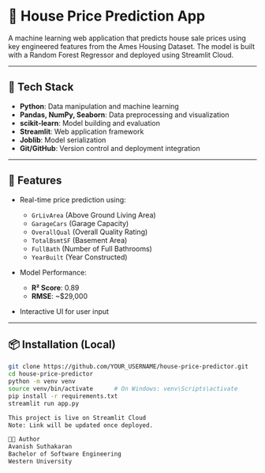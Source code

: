 # 🏡 House Price Prediction App

A machine learning web application that predicts house sale prices using key engineered features from the Ames Housing Dataset. The model is built with a Random Forest Regressor and deployed using Streamlit Cloud.

---

## 🔧 Tech Stack

- **Python**: Data manipulation and machine learning
- **Pandas, NumPy, Seaborn**: Data preprocessing and visualization
- **scikit-learn**: Model building and evaluation
- **Streamlit**: Web application framework
- **Joblib**: Model serialization
- **Git/GitHub**: Version control and deployment integration

---

## 🎯 Features

- Real-time price prediction using:
  - `GrLivArea` (Above Ground Living Area)
  - `GarageCars` (Garage Capacity)
  - `OverallQual` (Overall Quality Rating)
  - `TotalBsmtSF` (Basement Area)
  - `FullBath` (Number of Full Bathrooms)
  - `YearBuilt` (Year Constructed)

- Model Performance:
  - **R² Score**: 0.89
  - **RMSE**: ~$29,000

- Interactive UI for user input

---

## 📦 Installation (Local)

```bash
git clone https://github.com/YOUR_USERNAME/house-price-predictor.git
cd house-price-predictor
python -m venv venv
source venv/bin/activate      # On Windows: venv\Scripts\activate
pip install -r requirements.txt
streamlit run app.py

This project is live on Streamlit Cloud
Note: Link will be updated once deployed.

👨‍💻 Author
Avanish Suthakaran
Bachelor of Software Engineering
Western University
